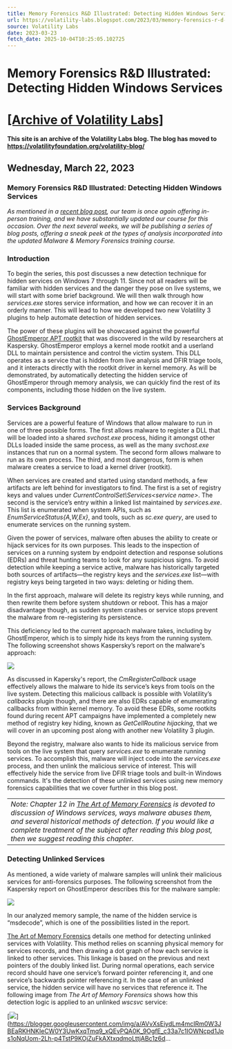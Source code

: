 ```yaml
---
title: Memory Forensics R&D Illustrated: Detecting Hidden Windows Services
url: https://volatility-labs.blogspot.com/2023/03/memory-forensics-r-d-illustrated-detecting-hidden-windows-services.html
source: Volatility Labs
date: 2023-03-23
fetch_date: 2025-10-04T10:25:05.102725
---
```


# Memory Forensics R&D Illustrated: Detecting Hidden Windows Services

# [[Archive of Volatility Labs]](https://volatility-labs.blogspot.com/)

**This site is an archive of the Volatility Labs blog. The blog has moved to <https://volatilityfoundation.org/volatility-blog/>**

## Wednesday, March 22, 2023

### Memory Forensics R&D Illustrated: Detecting Hidden Windows Services

*As mentioned in a [recent blog post](https://volatility-labs.blogspot.com/2023/06/malware-and-memory-forensics-training-headed-to-amsterdam-in-october-2023.html), our team is once again offering in-person training, and we have substantially updated our course for this occasion. Over the next several weeks, we will be publishing a series of blog posts, offering a sneak peek at the types of analysis incorporated into the updated Malware & Memory Forensics training course.*

### Introduction

To begin the series, this post discusses a new detection technique for hidden services on Windows 7 through 11. Since not all readers will be familiar with hidden services and the danger they pose on live systems, we will start with some brief background. We will then walk through how *services.exe* stores service information, and how we can recover it in an orderly manner. This will lead to how we developed two new Volatility 3 plugins to help automate detection of hidden services.

The power of these plugins will be showcased against the powerful [GhostEmperor APT rootkit](https://securelist.com/ghostemperor-from-proxylogon-to-kernel-mode/104407/) that was discovered in the wild by researchers at Kaspersky. GhostEmperor employs a kernel mode rootkit and a userland DLL to maintain persistence and control the victim system. This DLL operates as a service that is hidden from live analysis and DFIR triage tools, and it interacts directly with the rootkit driver in kernel memory. As will be demonstrated, by automatically detecting the hidden service of GhostEmperor through memory analysis, we can quickly find the rest of its components, including those hidden on the live system.

### Services Background

Services are a powerful feature of Windows that allow malware to run in one of three possible forms. The first allows malware to register a DLL that will be loaded into a shared *svchost.exe* process, hiding it amongst other DLLs loaded inside the same process, as well as the many *svchost.exe* instances that run on a normal system. The second form allows malware to run as its own process. The third, and most dangerous, form is when malware creates a service to load a kernel driver (rootkit).

When services are created and started using standard methods, a few artifacts are left behind for investigators to find. The first is a set of registry keys and values under *CurrentControlSet\Services\<service name>*. The second is the service’s entry within a linked list maintained by *services.exe*. This list is enumerated when system APIs, such as *EnumServiceStatus{A,W,Ex}*, and tools, such as *sc.exe query*, are used to enumerate services on the running system.

Given the power of services, malware often abuses the ability to create or hijack services for its own purposes. This leads to the inspection of services on a running system by endpoint detection and response solutions (EDRs) and threat hunting teams to look for any suspicious signs. To avoid detection while keeping a service active, malware has historically targeted both sources of artifacts—the registry keys and the *services.exe* list—with registry keys being targeted in two ways: deleting or hiding them.

In the first approach, malware will delete its registry keys while running, and then rewrite them before system shutdown or reboot. This has a major disadvantage though, as sudden system crashes or service stops prevent the malware from re-registering its persistence.

This deficiency led to the current approach malware takes, including by GhostEmperor, which is to simply hide its keys from the running system. The following screenshot shows Kaspersky’s report on the malware's approach:

[![](https://blogger.googleusercontent.com/img/a/AVvXsEjfVSdit6mOWJfI22ZTewyRta0FJPd4Dp-u8xRN58q3vx4g6erKQEZzQQVgOKwM94vL1DmhHmF2vB2K5OvqrybDwF6s-hSzIU9CKZgaJMBVN-8FfhphHJCjZla1I_3Cx_k08i0saQIOA_i2SynsXaArwpAgec6XOuoS2zkON4VQ8Of6KLhAI1oWeD0fUg=w640-h203)](https://blogger.googleusercontent.com/img/a/AVvXsEjfVSdit6mOWJfI22ZTewyRta0FJPd4Dp-u8xRN58q3vx4g6erKQEZzQQVgOKwM94vL1DmhHmF2vB2K5OvqrybDwF6s-hSzIU9CKZgaJMBVN-8FfhphHJCjZla1I_3Cx_k08i0saQIOA_i2SynsXaArwpAgec6XOuoS2zkON4VQ8Of6KLhAI1oWeD0fUg)

As discussed in Kapersky's report, the *CmRegisterCallback* usage effectively allows the malware to hide its service’s keys from tools on the live system. Detecting this malicious callback is possible with Volatility’s *callbacks* plugin though, and there are also EDRs capable of enumerating callbacks from within kernel memory. To avoid these EDRs, some rootkits found during recent APT campaigns have implemented a completely new method of registry key hiding, known as *GetCellRoutine hijacking*, that we will cover in an upcoming post along with another new Volatility 3 plugin.

Beyond the registry, malware also wants to hide its malicious service from tools on the live system that query *services.exe* to enumerate running services. To accomplish this, malware will inject code into the *services.exe* process, and then unlink the malicious service of interest. This will effectively hide the service from live DFIR triage tools and built-in Windows commands. It's the detection of these unlinked services using new memory forensics capabilities that we cover further in this blog post.

|  |
| --- |
| *Note: Chapter 12 in [The Art of Memory Forensics](https://www.memoryanalysis.net/amf) is devoted to discussion of Windows services, ways malware abuses them, and several historical methods of detection. If you would like a complete treatment of the subject after reading this blog post, then we suggest reading this chapter.* |

### Detecting Unlinked Services

As mentioned, a wide variety of malware samples will unlink their malicious services for anti-forensics purposes. The following screenshot from the Kaspersky report on GhostEmperor describes this for the malware sample:

[![](https://blogger.googleusercontent.com/img/a/AVvXsEi-cGtfFtkSX5COu6s8qkt-Fzwa_glCPZ8QotewOsHKQ6wkQHy7XlUu6-C_QMuqTa9FLH6JctVOJxojA2p6jba3OB1Pwa-F0K4d1pLCU3ouH_6tE1k2NoGwASqyz0wCZ9SYvLZXqa19-1dIVS5y8KesYRGKGPZ-e5-bI8QF79XUUybWMlSxRdX3X-u9_Q=w640-h116)](https://blogger.googleusercontent.com/img/a/AVvXsEi-cGtfFtkSX5COu6s8qkt-Fzwa_glCPZ8QotewOsHKQ6wkQHy7XlUu6-C_QMuqTa9FLH6JctVOJxojA2p6jba3OB1Pwa-F0K4d1pLCU3ouH_6tE1k2NoGwASqyz0wCZ9SYvLZXqa19-1dIVS5y8KesYRGKGPZ-e5-bI8QF79XUUybWMlSxRdX3X-u9_Q)

In our analyzed memory sample, the name of the hidden service is “msdecode”, which is one of the possibilities listed in the report.

[The Art of Memory Forensics](https://www.memoryanalysis.net/amf) details one method for detecting unlinked services with Volatility. This method relies on scanning physical memory for services records, and then drawing a dot graph of how each service is linked to other services. This linkage is based on the previous and next pointers of the doubly linked list. During normal operations, each service record should have one service’s forward pointer referencing it, and one service’s backwards pointer referencing it. In the case of an unlinked service, the hidden service will have no services that reference it. The following image from *The Art of Memory Forensics* shows how this detection logic is applied to an unlinked *wscsvc* service:

[![](https://blogger.googleusercontent.com/img/a/AVvXsEiydLm4mcIRm0W3JBEaRKHNKIeCW0Y3UwKxqTmq9_xQEvPQA0K_9OgfE_c33a7c1IOWNcpd1Jps1oNqUom-2Lh-p4TstP9KOjZuFkAXtxqdmoLttjABc1z6dkVovzNKO8oNlzNHr4p2lyW9X3lkKqE36Ov_VQEqvSnNULqMhRmzRAxzAMGDUkztFbex2A=w640-h510)](https://blogger.googleusercontent.com/img/a/AVvXsEiydLm4mcIRm0W3JBEaRKHNKIeCW0Y3UwKxqTmq9_xQEvPQA0K_9OgfE_c33a7c1IOWNcpd1Jps1oNqUom-2Lh-p4TstP9KOjZuFkAXtxqdmoLttjABc1z6d...